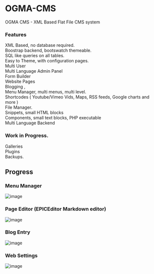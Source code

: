 OGMA-CMS
========

OGMA CMS - XML Based Flat File CMS system

### Features 

XML Based, no database required.  
Boostrap backend, bootswatch themeable.   
SQL like queries on all tables.  
Easy to Theme, with configuration pages.  
Multi User  
Multi Language Admin Panel  
Form Builder  
Website Pages  
Blogging ,  
Menu Manager, multi menus, multi level.  
Shortcodes ( Youtube/Vimeo Vids, Maps, RSS feeds, Google charts and more )   
File Manager.  
Snippets, small HTML blocks  
Components, small text blocks, PHP executable  
Multi Language Backend


### Work in Progress.

Galleries  
Plugins  
Backups.  

## Progress

### Menu Manager
![image](http://www.ogmacms.com/docimages/menus.jpg)

### Page Editor (EPICEditor Markdown editor) 
![image](http://www.ogmacms.com/docimages/editor.jpg)

### Blog Entry
![image](http://www.ogmacms.com/docimages/blog.jpg)

### Web Settings
![image](http://www.ogmacms.com/docimages/settings.jpg)
